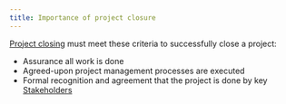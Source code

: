 ```yaml
---
title: Importance of project closure
---
```

[Project closing](closing-a-project/project-closing.md) must meet these criteria to successfully close a project:
- Assurance all work is done
- Agreed-upon project management processes are executed
- Formal recognition and agreement that the project is done by key [Stakeholders](foundations-of-project-management/actors/stakeholders.md)

